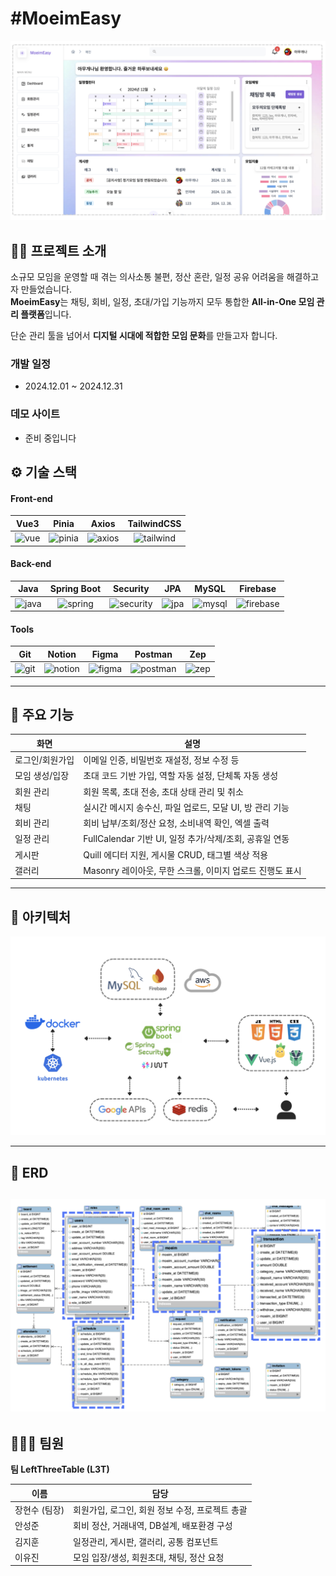 # #MoeimEasy

<img width="1000" alt="MoeimEasy Demo" src="https://github.com/lxxeugene/moimeasy/blob/main/images/main.png?raw=true" />

## 💪🏻 프로젝트 소개
소규모 모임을 운영할 때 겪는 의사소통 불편, 정산 혼란, 일정 공유 어려움을 해결하고자 만들었습니다.  
**MoeimEasy**는 채팅, 회비, 일정, 초대/가입 기능까지 모두 통합한 **All-in-One 모임 관리 플랫폼**입니다.

단순 관리 툴을 넘어서 **디지털 시대에 적합한 모임 문화**를 만들고자 합니다.

### 개발 일정
* 2024.12.01 ~ 2024.12.31

### 데모 사이트
* 준비 중입니다

## ⚙️ 기술 스택

#### Front-end

| Vue3 | Pinia | Axios | TailwindCSS |
| :--: | :---: | :---: | :----------: |
| <img alt="vue" src="https://github.com/user-attachments/assets/c7e83f5b-fe1e-4590-b868-4fc5f2dc8a10" height="65" /> | <img alt="pinia" src="https://i.namu.wiki/i/oIOUJs-nGQlTDue1ZbEE2kmC9-S-ijA5WbhTLri_fE7aXLj0OJVqKGFDYW0O1ut526-HuAJP631dtds1d3hnJg.svg" height="65"> | <img alt="axios" src="https://github.com/user-attachments/assets/804f15ab-afa1-40c9-8d33-21e76a6143f3" height="65"> | <img alt="tailwind" src="https://upload.wikimedia.org/wikipedia/commons/d/d5/Tailwind_CSS_Logo.svg" height="65"> |

#### Back-end

| Java | Spring Boot | Security | JPA | MySQL | Firebase |
| :--: | :----------: | :------: | :-: | :---: | :------: |
| <img alt="java" src="https://encrypted-tbn0.gstatic.com/images?q=tbn:ANd9GcS0azWb7Rl8nurvcSMYBgDVjG0YDP56OGYFaA&s" height="65" /> | <img alt="spring" src="https://encrypted-tbn0.gstatic.com/images?q=tbn:ANd9GcT8i4zPog-0j0JR_yZglxPhTPZXxN2iMTQ3Dw&s" height="65"> | <img alt="security" src="https://blog.kakaocdn.net/dn/b5sGlw/btrSI8ZXQDq/NZqsZppkXksKj8BjJEHdhK/img.png" height="65"> | <img alt="jpa" src="https://velog.velcdn.com/images/iione0116/post/80f895d6-dd5c-4664-b3e5-ba12d51c361e/image.png" height="65"> | <img alt="mysql" src="https://github.com/user-attachments/assets/96a70a3b-5b36-4850-8668-8aa9ac5dfd4f" height="65"> | <img alt="firebase" src="https://github.com/user-attachments/assets/815ed8df-005c-4a17-b874-b294e7b29eaa" height="65"> |

#### Tools

| Git | Notion | Figma | Postman | Zep |
| :-: | :----: | :---: | :-----: | :-: |
| <img alt="git" src="https://git-scm.com/images/logos/downloads/Git-Icon-1788C.png" height="65"> | <img alt="notion" src="https://upload.wikimedia.org/wikipedia/commons/4/45/Notion_app_logo.png" height="65"> | <img alt="figma" src="https://github.com/user-attachments/assets/720b8e13-a3de-47f0-a4dc-b1651ba32594" height="65"> | <img alt="postman" src="https://github.com/user-attachments/assets/cc61154d-909c-4fce-9d97-d25dc5d08004" height="65"> | <img alt="zep" src="https://github.com/user-attachments/assets/5a7f7900-7d57-4ff2-a928-ae5ba1f428a6" height="65"> |

---

## 🌈 주요 기능

| 화면 | 설명 |
|------|------|
| 로그인/회원가입 | 이메일 인증, 비밀번호 재설정, 정보 수정 등 |
| 모임 생성/입장 | 초대 코드 기반 가입, 역할 자동 설정, 단체톡 자동 생성 |
| 회원 관리 | 회원 목록, 초대 전송, 초대 상태 관리 및 취소 |
| 채팅 | 실시간 메시지 송수신, 파일 업로드, 모달 UI, 방 관리 기능 |
| 회비 관리 | 회비 납부/조회/정산 요청, 소비내역 확인, 엑셀 출력 |
| 일정 관리 | FullCalendar 기반 UI, 일정 추가/삭제/조회, 공휴일 연동 |
| 게시판 | Quill 에디터 지원, 게시물 CRUD, 태그별 색상 적용 |
| 갤러리 | Masonry 레이아웃, 무한 스크롤, 이미지 업로드 진행도 표시 |

---

## 🎳 아키텍처

<div align="center">
  <img width="800" src="https://github.com/lxxeugene/moimeasy/blob/main/images/architecture.png?raw=true" />
</div>

---

## 🚀 ERD

![ERD](https://github.com/lxxeugene/moimeasy/blob/main/images/db.png?raw=true)
---

## 👩🏻‍💻 팀원

**팀 LeftThreeTable (L3T)**

| 이름 | 담당 |
|------|------|
| 장현수 (팀장) | 회원가입, 로그인, 회원 정보 수정, 프로젝트 총괄 |
| 안성준 | 회비 정산, 거래내역, DB설계, 배포환경 구성 |
| 김지훈 | 일정관리, 게시판, 갤러리, 공통 컴포넌트 |
| 이유진 | 모임 입장/생성, 회원초대, 채팅, 정산 요청|
